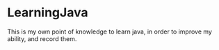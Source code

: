 # LearningJava
This is my own point of knowledge to learn java, in order to improve my ability, and record them.
